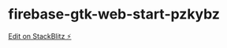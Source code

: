 # firebase-gtk-web-start-pzkybz

[Edit on StackBlitz ⚡️](https://stackblitz.com/edit/firebase-gtk-web-start-pzkybz)